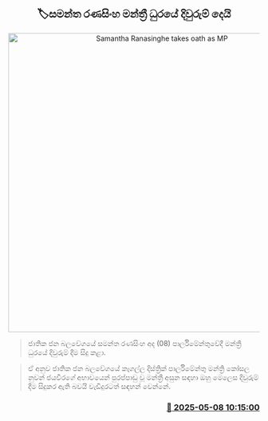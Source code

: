 <p align='center'><b><h2 align='center' title='Samantha Ranasinghe takes oath as MP'>🏷සමන්ත රණසිංහ මන්ත්‍රී ධුරයේ දිවුරුම් දෙයි</h2></b></p>
<p align='center'><img src='https://helakuru.sgp1.cdn.digitaloceanspaces.com/esana/images/lib/samantha-ranasinhe.jpg' width='600' alt='Samantha Ranasinghe takes oath as MP'></p>

> ජාතික ජන බලවේගයේ සමන්ත රණසිංහ අද (08) පාර්ලිමේන්තුවේදී මන්ත්‍රී ධුරයේ දිවුරුම් දීම සිදු කළා.

> ඒ අනුව ජාතික ජන බලවේගයේ කෑගල්ල දිස්ත්‍රික් පාර්ලිමේන්තු මන්ත්‍රි කෝසල නුවන් ජයවීරගේ අභාවයෙන් පුරප්පාඩු වූ මන්ත්‍රී අසුන සඳහා ඔහු මෙලෙස දිවුරුම් දීම සිදුකර ඇති බවයි වැඩිදුරටත් සඳහන් වෙන්නේ.



<h3 align='right'><a href='https://www.helakuru.lk/esana/p/109921/'>📅 2025-05-08 10:15:00</a></h3>
